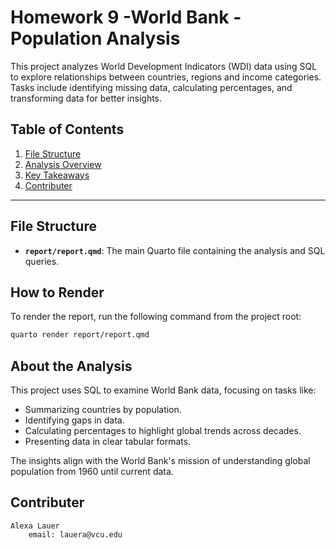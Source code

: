 # Homework 9 -World Bank - Population Analysis

This project analyzes World Development Indicators (WDI) data using SQL to explore relationships between countries, regions and income categories. Tasks include identifying missing data, calculating percentages, and transforming data for better insights.

## Table of Contents

1. [File Structure](#file-structure)
2. [Analysis Overview](#analysis-overview)
3. [Key Takeaways](#key-takeaways)
4. [Contributer](#contributer)

---


## File Structure

- **`report/report.qmd`**: The main Quarto file containing the analysis and SQL queries.

## How to Render

To render the report, run the following command from the project root:

```bash
quarto render report/report.qmd
```

## About the Analysis

This project uses SQL to examine World Bank data, focusing on tasks like:
- Summarizing countries by population.
- Identifying gaps in data.
- Calculating percentages to highlight global trends across decades.
- Presenting data in clear tabular formats.

The insights align with the World Bank's mission of understanding global population from 1960 until current data.

## Contributer
    
    Alexa Lauer 
        email: lauera@vcu.edu




